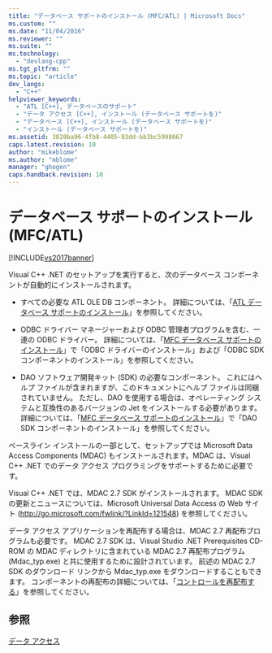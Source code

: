 ```yaml
---
title: "データベース サポートのインストール (MFC/ATL) | Microsoft Docs"
ms.custom: ""
ms.date: "11/04/2016"
ms.reviewer: ""
ms.suite: ""
ms.technology: 
  - "devlang-cpp"
ms.tgt_pltfrm: ""
ms.topic: "article"
dev_langs: 
  - "C++"
helpviewer_keywords: 
  - "ATL [C++], データベースのサポート"
  - "データ アクセス [C++], インストール (データベース サポートを)"
  - "データベース [C++], インストール (データベース サポートを)"
  - "インストール (データベース サポートを)"
ms.assetid: 3820ba96-4fb8-4405-83dd-bb3bc5998667
caps.latest.revision: 10
author: "mikeblome"
ms.author: "mblome"
manager: "ghogen"
caps.handback.revision: 10
---
```

# データベース サポートのインストール (MFC/ATL)
[!INCLUDE[vs2017banner](../assembler/inline/includes/vs2017banner.md)]

Visual C\+\+ .NET のセットアップを実行すると、次のデータベース コンポーネントが自動的にインストールされます。  
  
-   すべての必要な ATL OLE DB コンポーネント。  詳細については、「[ATL データベース サポートのインストール](../data/installing-atl-database-support.md)」を参照してください。  
  
-   ODBC ドライバー マネージャーおよび ODBC 管理者プログラムを含む、一連の ODBC ドライバー。  詳細については、「[MFC データベース サポートのインストール](../data/installing-mfc-database-support.md)」で「ODBC ドライバーのインストール」および「ODBC SDK コンポーネントのインストール」を参照してください。  
  
-   DAO ソフトウェア開発キット \(SDK\) の必要なコンポーネント。  これにはヘルプ ファイルが含まれますが、このドキュメントにヘルプ ファイルは同梱されていません。  ただし、DAO を使用する場合は、オペレーティング システムと互換性のあるバージョンの Jet をインストールする必要があります。  詳細については、「[MFC データベース サポートのインストール](../data/installing-mfc-database-support.md)」で「DAO SDK コンポーネントのインストール」を参照してください。  
  
 ベースライン インストールの一部として、セットアップでは Microsoft Data Access Components \(MDAC\) もインストールされます。MDAC は、Visual C\+\+ .NET でのデータ アクセス プログラミングをサポートするために必要です。  
  
 Visual C\+\+ .NET では、MDAC 2.7 SDK がインストールされます。  MDAC SDK の更新とニュースについては、Microsoft Universal Data Access の Web サイト \([http:\/\/go.microsoft.com\/fwlink\/?LinkId\=121548](http://go.microsoft.com/fwlink/?LinkId=121548)\) を参照してください。  
  
 データ アクセス アプリケーションを再配布する場合は、MDAC 2.7 再配布プログラムも必要です。  MDAC 2.7 SDK は、Visual Studio .NET Prerequisites CD\-ROM の MDAC ディレクトリに含まれている MDAC 2.7 再配布プログラム \(Mdac\_typ.exe\) と共に使用するために設計されています。  前述の MDAC 2.7 SDK のダウンロード リンクから Mdac\_typ.exe をダウンロードすることもできます。  コンポーネントの再配布の詳細については、「[コントロールを再配布する](../Topic/Redistributing%20Controls.md)」を参照してください。  
  
## 参照  
 [データ アクセス](../Topic/Data%20Access%20in%20Visual%20C++.md)